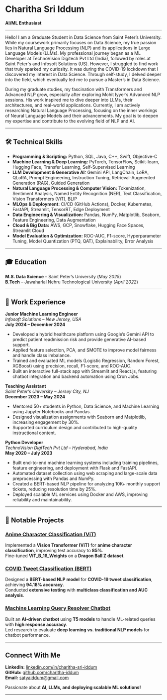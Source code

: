 # Charitha Sri Iddum 

**AI/ML Enthusiast**  

---

Hello! I am a Graduate Student in Data Science from Saint Peter’s University. While my coursework primarily focuses on Data Science, my true passion lies in Natural Language Processing (NLP) and its applications in Large Language Models (LLMs). My professional journey began as a ML Developer at TechnoVision Digitech Pvt Ltd (India), followed by roles at Saint Peter's and Infosoft Solutions (US). However, I struggled to find work that truly sparked my curiosity. It was during the COVID-19 lockdown that I discovered my interest in Data Science. Through self-study, I delved deeper into the field, which eventually led me to pursue a Master’s in Data Science.

During my graduate studies, my fascination with Transformers and Advanced NLP grew, especially after exploring Mohit Iyyer’s Advanced NLP sessions. His work inspired me to dive deeper into LLMs, their architectures, and real-world applications. Currently, I am actively researching Natural Language Processing, focusing on the inner workings of Neural Language Models and their advancements. My goal is to deepen my expertise and contribute to the evolving field of NLP and AI.

---

## 🛠️ **Technical Skills**

- **Programming & Scripting:** Python, SQL, Java, C++, Swift, Objective-C  
- **Machine Learning & Deep Learning:** PyTorch, TensorFlow, Scikit-learn, Hugging Face, Transfer Learning, Self-Supervised Learning  
- **LLM Development & Generative AI:** Gemini API, LangChain, LoRA, QLoRA, Prompt Engineering, Instruction Tuning, Retrieval-Augmented Generation (RAG), Guided Generation  
- **Natural Language Processing & Computer Vision:** Tokenization, Sentiment Analysis, Named Entity Recognition (NER), Text Classification, Vision Transformers (ViT), BLIP  
- **MLOps & Deployment:** CI/CD (GitHub Actions), Docker, Kubernetes, FastAPI, Streamlit, TensorRT, Edge Deployment  
- **Data Engineering & Visualization:** Pandas, NumPy, Matplotlib, Seaborn, Feature Engineering, Data Augmentation  
- **Cloud & Big Data:** AWS, GCP, Snowflake, Hugging Face Spaces, Streamlit Cloud  
- **Model Evaluation & Optimization:** ROC-AUC, F1-score, Hyperparameter Tuning, Model Quantization (PTQ, QAT), Explainability, Error Analysis



---

## 🎓 **Education**  

**M.S. Data Science** – Saint Peter’s University (*May 2025*)  
**B.Tech** – Jawaharlal Nehru Technological University (*April 2022*)  

---

## 💼 **Work Experience**

**Junior Machine Learning Engineer**  
*Infosoft Solutions – New Jersey, USA*  
**July 2024 – December 2024**  
- Developed a hybrid healthcare platform using Google’s Gemini API to predict patient readmission risk and provide generative AI–based support.  
- Applied feature selection, PCA, and SMOTE to improve model fairness and handle class imbalance.  
- Trained and evaluated ML models (Logistic Regression, Random Forest, XGBoost) using precision, recall, F1-score, and ROC-AUC.  
- Built an interactive full-stack app with Streamlit and React.js, featuring chatbot integration and backend automation using Cron Jobs.

**Teaching Assistant**  
*Saint Peter’s University – Jersey City, NJ*  
**December 2023 – May 2024**  
- Mentored 50+ students in Python, Data Science, and Machine Learning using Jupyter Notebooks and Pandas.  
- Designed visualization assignments with Seaborn and Matplotlib, increasing engagement by 30%.  
- Supported curriculum design and contributed to high-quality instructional content.

**Python Developer**  
*TechnoVision DigiTech Pvt Ltd – Hyderabad, India*  
**May 2020 – July 2023**  
- Built end-to-end machine learning systems including training pipelines, feature engineering, and deployment with Flask and FastAPI.  
- Automated dataset collection using web scraping and large-scale data preprocessing with Pandas and NumPy.  
- Created a BERT-based NLP pipeline for analyzing 10K+ monthly support tickets, reducing resolution time by 25%.  
- Deployed scalable ML services using Docker and AWS, improving reliability and maintainability.


---

## 🚀 **Notable Projects**  

###  [Anime Character Classification (ViT)](https://github.com/charitha-iddum/Anime-Vision-Classifier)  
Implemented a **Vision Transformer (ViT)** for **anime character classification**, improving test accuracy to **85%**.  
Fine-tuned **ViT_B_16_Weights** on a **Dragon Ball Z dataset**.  

###  [COVID Tweet Classification (BERT)](https://github.com/charitha-iddum/COVID-Tweet-BERT)  
Designed a **BERT-based NLP model** for **COVID-19 tweet classification**, achieving **94.18% accuracy**.  
Conducted **extensive testing** with **multiclass classification and AUC analysis**.  

###  [Machine Learning Query Resolver Chatbot](https://github.com/charitha-iddum/ML-Query-Resolver-Bot)  
Built an **AI-driven chatbot** using **T5 models** to handle ML-related queries with **high response accuracy**.  
Led research to evaluate **deep learning vs. traditional NLP models** for chatbot performance.  

---


##  **Connect With Me**  

**LinkedIn:** [linkedin.com/in/charitha-sri-iddum](https://linkedin.com/in/charitha-sri-iddum)  
**GitHub:** [github.com/charitha-iddum](https://github.com/charitha-iddum)  
**Email:** satyaiddum@gmail.com  

Passionate about **AI, LLMs, and deploying scalable ML solutions!**  

---

